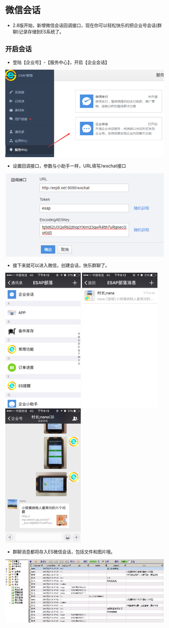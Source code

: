 # 微信会话
* 2.8版开始，新增微信会话回调接口，现在你可以轻松快乐的把企业号会话(群聊)记录存储到ES系统了。

## 开启会话
* 登陆【企业号】-【服务中心】，开启【企业会话】

![](./img/s4-1.png)

* 设置回调接口，参数与小助手一样，URL填写/wxchat接口

![](./img/s4-2.png)

* 接下来就可以进入微信，创建会话，快乐群聊了。

<img src="./img/s4-3.png" width="240">
<img src="./img/s4-4.png" width="240">
<img src="./img/s4-5.png" width="240">

* 群聊消息都将存入ES微信会话，包括文件和图片哦。

![](./img/s4-6.png)

